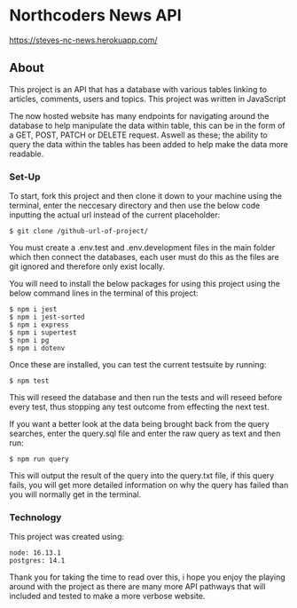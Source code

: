 # Northcoders News API

https://steves-nc-news.herokuapp.com/

## About

This project is an API that has a database with various tables linking to articles, comments, users and topics. This project was written in JavaScript

The now hosted website has many endpoints for navigating around the database to help manipulate the data within table, this can be in the form of a GET, POST, PATCH or DELETE request. Aswell as these; the ability to query the data within the tables has been added to help make the data more readable.

### Set-Up

To start, fork this project and then clone it down to your machine using the terminal, enter the neccesary directory and then use the below code inputting the actual url instead of the current placeholder:

```
$ git clone /github-url-of-project/
```

You must create a .env.test and .env.development files in the main folder which then connect the databases, each user must do this as the files are git ignored and therefore only exist locally.


You will need to install the below packages for using this project using the below command lines in the terminal of this project:

``` 
$ npm i jest
$ npm i jest-sorted
$ npm i express
$ npm i supertest
$ npm i pg
$ npm i dotenv
```

Once these are installed, you can test the current testsuite by running:
```
$ npm test
```

This will reseed the database and then run the tests and will reseed before every test, thus stopping any test outcome from effecting the next test.

If you want a better look at the data being brought back from the query searches, enter the query.sql file and enter the raw query as text and then run:

```
$ npm run query
```

This will output the result of the query into the query.txt file, if this query fails, you will get more detailed information on why the query has failed than you will normally get in the terminal.


### Technology

This project was created using:
```
node: 16.13.1
postgres: 14.1
```

Thank you for taking the time to read over this, i hope you enjoy the playing around with the project as there are many more API pathways that will included and tested to make a more verbose website.
